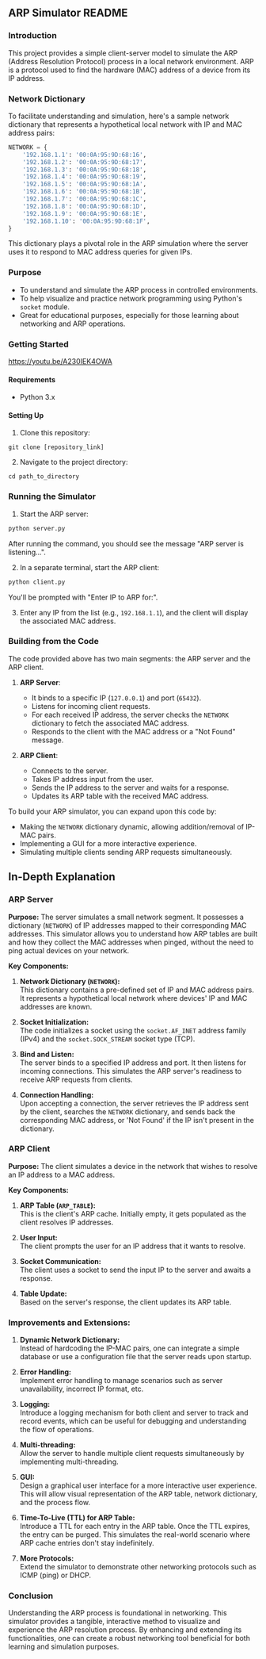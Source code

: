 ## ARP Simulator README

### Introduction

This project provides a simple client-server model to simulate the ARP (Address Resolution Protocol) process in a local network environment. ARP is a protocol used to find the hardware (MAC) address of a device from its IP address.

### Network Dictionary

To facilitate understanding and simulation, here's a sample network dictionary that represents a hypothetical local network with IP and MAC address pairs:

```python
NETWORK = {
    '192.168.1.1': '00:0A:95:9D:68:16',
    '192.168.1.2': '00:0A:95:9D:68:17',
    '192.168.1.3': '00:0A:95:9D:68:18',
    '192.168.1.4': '00:0A:95:9D:68:19',
    '192.168.1.5': '00:0A:95:9D:68:1A',
    '192.168.1.6': '00:0A:95:9D:68:1B',
    '192.168.1.7': '00:0A:95:9D:68:1C',
    '192.168.1.8': '00:0A:95:9D:68:1D',
    '192.168.1.9': '00:0A:95:9D:68:1E',
    '192.168.1.10': '00:0A:95:9D:68:1F',
}
```

This dictionary plays a pivotal role in the ARP simulation where the server uses it to respond to MAC address queries for given IPs.

### Purpose

- To understand and simulate the ARP process in controlled environments.
- To help visualize and practice network programming using Python's `socket` module.
- Great for educational purposes, especially for those learning about networking and ARP operations.

### Getting Started
https://youtu.be/A230IEK4OWA

#### Requirements

- Python 3.x

#### Setting Up

1. Clone this repository:

```
git clone [repository_link]
```

2. Navigate to the project directory:

```
cd path_to_directory
```

### Running the Simulator

1. Start the ARP server:

```bash
python server.py
```

After running the command, you should see the message "ARP server is listening...".

2. In a separate terminal, start the ARP client:

```bash
python client.py
```

You'll be prompted with "Enter IP to ARP for:".

3. Enter any IP from the list (e.g., `192.168.1.1`), and the client will display the associated MAC address.

### Building from the Code

The code provided above has two main segments: the ARP server and the ARP client.

1. **ARP Server**:

   - It binds to a specific IP (`127.0.0.1`) and port (`65432`).
   - Listens for incoming client requests.
   - For each received IP address, the server checks the `NETWORK` dictionary to fetch the associated MAC address.
   - Responds to the client with the MAC address or a "Not Found" message.

2. **ARP Client**:

   - Connects to the server.
   - Takes IP address input from the user.
   - Sends the IP address to the server and waits for a response.
   - Updates its ARP table with the received MAC address.

To build your ARP simulator, you can expand upon this code by:

- Making the `NETWORK` dictionary dynamic, allowing addition/removal of IP-MAC pairs.
- Implementing a GUI for a more interactive experience.
- Simulating multiple clients sending ARP requests simultaneously.

## In-Depth Explanation

### ARP Server

**Purpose:** The server simulates a small network segment. It possesses a dictionary (`NETWORK`) of IP addresses mapped to their corresponding MAC addresses. This simulator allows you to understand how ARP tables are built and how they collect the MAC addresses when pinged, without the need to ping actual devices on your network.

**Key Components:**

1. **Network Dictionary (`NETWORK`):**  
   This dictionary contains a pre-defined set of IP and MAC address pairs. It represents a hypothetical local network where devices' IP and MAC addresses are known.

2. **Socket Initialization:**  
   The code initializes a socket using the `socket.AF_INET` address family (IPv4) and the `socket.SOCK_STREAM` socket type (TCP). 

3. **Bind and Listen:**  
   The server binds to a specified IP address and port. It then listens for incoming connections. This simulates the ARP server's readiness to receive ARP requests from clients.

4. **Connection Handling:**  
   Upon accepting a connection, the server retrieves the IP address sent by the client, searches the `NETWORK` dictionary, and sends back the corresponding MAC address, or 'Not Found' if the IP isn't present in the dictionary.

### ARP Client

**Purpose:** The client simulates a device in the network that wishes to resolve an IP address to a MAC address.

**Key Components:**

1. **ARP Table (`ARP_TABLE`):**  
   This is the client's ARP cache. Initially empty, it gets populated as the client resolves IP addresses.

2. **User Input:**  
   The client prompts the user for an IP address that it wants to resolve.

3. **Socket Communication:**  
   The client uses a socket to send the input IP to the server and awaits a response.

4. **Table Update:**  
   Based on the server's response, the client updates its ARP table.

### Improvements and Extensions:

1. **Dynamic Network Dictionary:**  
   Instead of hardcoding the IP-MAC pairs, one can integrate a simple database or use a configuration file that the server reads upon startup.

2. **Error Handling:**  
   Implement error handling to manage scenarios such as server unavailability, incorrect IP format, etc.

3. **Logging:**  
   Introduce a logging mechanism for both client and server to track and record events, which can be useful for debugging and understanding the flow of operations.

4. **Multi-threading:**  
   Allow the server to handle multiple client requests simultaneously by implementing multi-threading.

5. **GUI:**  
   Design a graphical user interface for a more interactive user experience. This will allow visual representation of the ARP table, network dictionary, and the process flow.

6. **Time-To-Live (TTL) for ARP Table:**  
   Introduce a TTL for each entry in the ARP table. Once the TTL expires, the entry can be purged. This simulates the real-world scenario where ARP cache entries don't stay indefinitely.

7. **More Protocols:**  
   Extend the simulator to demonstrate other networking protocols such as ICMP (ping) or DHCP.

### Conclusion

Understanding the ARP process is foundational in networking. This simulator provides a tangible, interactive method to visualize and experience the ARP resolution process. By enhancing and extending its functionalities, one can create a robust networking tool beneficial for both learning and simulation purposes.

